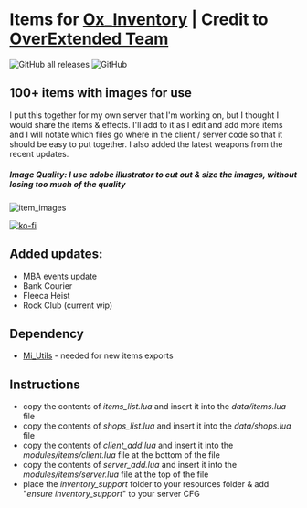 # Items for [Ox_Inventory](https://github.com/overextended/ox_inventory) | **Credit to [OverExtended Team](https://github.com/overextended)**

![GitHub all releases](https://img.shields.io/github/downloads/MIAgimir/Ox_Inventory-ItemsTemplate/total) ![GitHub](https://img.shields.io/github/license/MIAgimir/Ox_Inventory-ItemsTemplate)
## 100+ items with images for use
I put this together for my own server that I'm working on, but I thought I would share the items & effects. I'll add to it as I edit and add more items and I will notate which files go where in the client / server code so that it should be easy to put together. I also added the latest weapons from the recent updates.

##### Image Quality: *I use adobe illustrator to cut out & size the images, without losing too much of the quality*
![item_images](https://user-images.githubusercontent.com/116332087/220464487-23600a1c-9702-4696-bee7-4ac62df7eb9f.png)

[![ko-fi](https://ko-fi.com/img/githubbutton_sm.svg)](https://ko-fi.com/S6S5IBXL6)

## Added updates:
  * MBA events update
  * Bank Courier
  * Fleeca Heist
  * Rock Club (current wip)  

## Dependency
  * [Mi_Utils](https://github.com/MesaIndigo/mi_utils/tree/main) - needed for new items exports

## Instructions
- copy the contents of *items_list.lua* and insert it into the *data/items.lua* file
- copy the contents of *shops_list.lua* and insert it into the *data/shops.lua* file
- copy the contents of *client_add.lua* and insert it into the *modules/items/client.lua* file at the bottom of the file
- copy the contents of *server_add.lua* and insert it into the *modules/items/server.lua* file at the top of the file
- place the *inventory_support* folder to your resources folder & add "*ensure inventory_support*" to your server CFG
